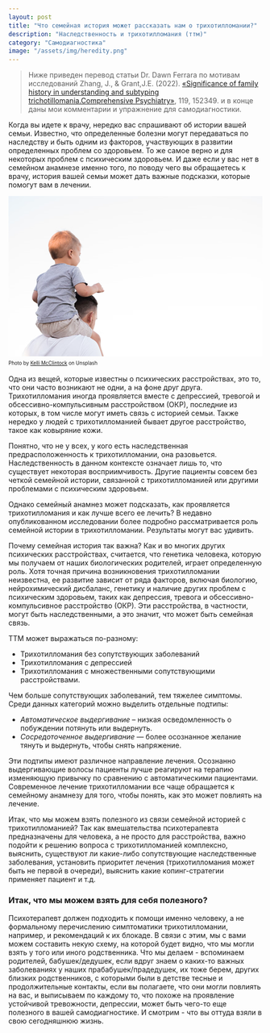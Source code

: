 ```yaml
---
layout: post
title: "Что семейная история может рассказать нам о трихотилломании?"
description: "Наследственность и трихотилломания (ттм)"
category: "Самодиагностика"
image: "/assets/img/heredity.png"
---
```

> Ниже приведен перевод статьи Dr. Dawn Ferrara по мотивам исследований Zhang, J., & Grant,J.E. (2022).
> [«Significance of family history in understanding and subtyping trichotillomania.Comprehensive Psychiatry»](https://www.sciencedirect.com/science/article/pii/S0010440X22000554), 119, 152349. 
> и в конце даны мои комментарии и упражнение для самодиагностики.


Когда вы идете к врачу, нередко вас спрашивают об истории вашей семьи. Известно, что определенные болезни могут передаваться 
по наследству и быть одним из факторов, участвующих в развитии определенных проблем со здоровьем. 
То же самое верно и для некоторых проблем с психическим здоровьем. И даже если у вас нет в семейном анамнезе именно того, 
по поводу чего вы обращаетесь к врачу, история вашей семьи может дать важные подсказки, которые помогут вам в лечении.

<img
    src="/assets/img/heredity.png"
    alt="Наследственность и трихотилломания"
    class="mb-0">
<sup><sub>
Photo by <a href="https://unsplash.com/@kelli_mcclintock" rel=nofollow >Kelli McClintock</a> on Unsplash
</sub></sup>

Одна из вещей, которые известны о психических расстройствах, это то, что они часто возникают не одни, а на фоне друг друга.
Трихотилломания иногда проявляется вместе с депрессией, тревогой и обсессивно-компульсивным расстройством (ОКР), 
последние из которых, в том числе могут иметь связь с историей семьи. Также нередко у людей с трихотилломанией бывает другое расстройство, 
такое как ковыряние кожи.

Понятно, что не у всех, у кого есть наследственная предрасположенность к трихотилломании, она разовьется. 
Наследственность в данном контексте означает лишь то, что существует некоторая восприимчивость. 
Другие пациенты совсем без четкой семейной истории, связанной с трихотилломанией или другими проблемами с психическим здоровьем. 

Однако семейный анамнез может подсказать, как проявляется трихотилломания и как лучше всего ее лечить? 
В недавно опубликованном исследовании более подробно рассматривается роль семейной истории в трихотилломании. Результаты могут вас удивить.

Почему семейная история так важна? Как и во многих других психических расстройствах, считается, что генетика человека,
которую мы получаем от наших биологических родителей, играет определенную роль. Хотя точная причина возникновения 
трихотилломании неизвестна, ее развитие зависит от ряда факторов, включая биологию, нейрохимический дисбаланс, 
генетику и наличие других проблем с психическим здоровьем, таких как депрессия, тревога и обсессивно-компульсивное расстройство (ОКР). 
Эти расстройства, в частности, могут быть наследственными, а это значит, что может быть семейная связь.

ТТМ может выражаться по-разному:   
- Трихотилломания без сопутствующих заболеваний 
- Трихотилломания с депрессией 
- Трихотилломания с множественными сопутствующими расстройствами. 

Чем больше сопутствующих заболеваний, тем тяжелее симптомы. 
Среди данных категорий можно выделить отдельные подтипы: 
- *Автоматическое выдергивание* – низкая осведомленность о побуждении потянуть или выдернуть. 
- *Сосредоточенное выдергивание* — более осознанное желание тянуть и выдернуть, чтобы снять напряжение.    

Эти подтипы имеют различное направление лечения. Осознанно выдергивающие волосы пациенты 
лучше реагируют на терапию изменяющую привычку по сравнению с автоматическими пациентами. Современное лечение трихотилломании все чаще обращается 
к семейному анамнезу для того, чтобы понять, как это может повлиять на лечение.

Итак, что мы можем взять полезного из связи семейной историей с трихотилломанией? Так как вмешательства психотерапевта предназначены 
для человека, а не просто для расстройства, важно подойти к решению вопроса с трихотилломанией комплексно, выяснить, 
существуют ли какие-либо сопутствующие наследственные заболевания, установить приоритет лечения (трихотилломания может быть не первой в очереди), 
выяснить какие копинг-стратегии применяет пациент и т.д.


### Итак, что мы можем взять для себя полезного? 
Психотерапевт должен подходить к помощи именно человеку, а не формальному перечислению симптоматики трихотилломании, 
например, и рекомендаций к их блокаде. В связи с этим, мы с вами можем составить некую схему, на которой 
будет видно, что мы могли взять у того или иного родственника.
Что мы делаем - вспоминаем родителей, бабушек/дедушек, если вдруг знаем о каких-то важных заболеваниях 
у наших прабабушек/прадедушек, их тоже берем, других близких родственников, с которыми были в детстве 
тесные и продолжительные контакты, если вы полагаете, что они могли повлиять на вас, и выписываем по каждому то, 
что похоже на проявление устойчивой тревожности, депрессии, может быть чего-то еще полезного в вашей самодиагностике. 
И смотрим - что вы оттуда взяли в свою сегодняшнюю жизнь.